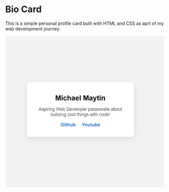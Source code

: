 # Bio Card

This is a simple personal profile card built with HTML and CSS as aprt of my web development journey.

![Screenshot](screenshot.png)